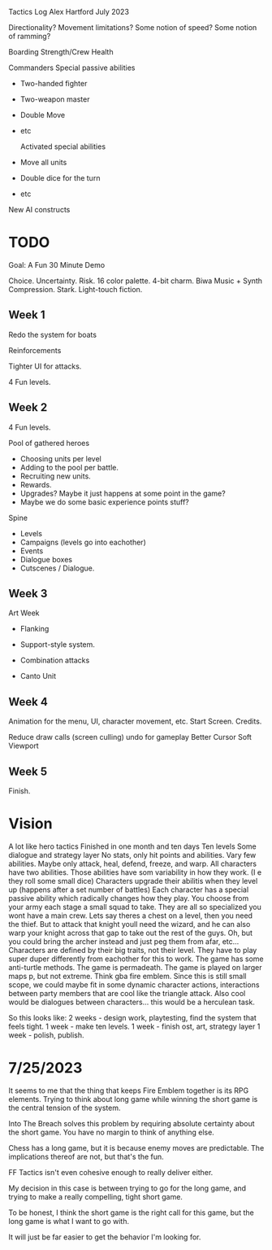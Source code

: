 
Tactics
Log
Alex Hartford
July 2023

Directionality? Movement limitations?
Some notion of speed?
Some notion of ramming?

Boarding Strength/Crew Health

Commanders
  Special passive abilities
* Two-handed fighter
* Two-weapon master
* Double Move
* etc

  Activated special abilities
* Move all units
* Double dice for the turn
* etc

New AI constructs

TODO
====
Goal: A Fun 30 Minute Demo

Choice.
Uncertainty.
Risk.
16 color palette. 4-bit charm.
Biwa Music + Synth Compression.
Stark.
Light-touch fiction.

Week 1
------
Redo the system for boats

Reinforcements

Tighter UI for attacks.

4 Fun levels.

Week 2
------
4 Fun levels.

Pool of gathered heroes
* Choosing units per level
* Adding to the pool per battle.
* Recruiting new units.
* Rewards.
* Upgrades? Maybe it just happens at some point in the game?
* Maybe we do some basic experience points stuff?

Spine
* Levels
* Campaigns (levels go into eachother)
* Events
* Dialogue boxes
* Cutscenes / Dialogue.

Week 3
------
Art Week

* Flanking
* Support-style system.
* Combination attacks

* Canto Unit

Week 4
------
Animation for the menu, UI, character movement, etc.
Start Screen.
Credits.

Reduce draw calls (screen culling)
undo for gameplay
Better Cursor
Soft Viewport

Week 5
------
Finish.

Vision
======
A lot like hero tactics
Finished in one month and ten days
Ten levels
Some dialogue and strategy layer
No stats, only hit points and abilities.
Vary few abilities. Maybe only attack, heal, defend, freeze, and warp.
All characters have two abilities.
Those abilities have som variability in how they work. (I e they roll some small dice)
Characters upgrade their abilitis when they level up (happens after a set number of battles)
Each character has a special passive ability which radically changes how they play.
You choose from your army each stage a small squad to take. They are all so specialized you wont have a main crew.
Lets say theres a chest on a level, then you need the thief. But to attack that knight youll need the wizard, and he can also warp your knight across that gap to take out the rest of the guys. Oh, but you could bring the archer instead and just peg them from afar, etc…
Characters are defined by their big traits, not their level.
They have to play super duper differently from eachother for this to work.
The game has some anti-turtle methods.
The game is permadeath.
The game is played on larger maps p, but not extreme. Think gba fire emblem.
Since this is still small scope, we could maybe fit in some dynamic character actions, interactions between party members that are cool like the triangle attack.
Also cool would be dialogues between characters… this would be a herculean task.

So this looks like:
2 weeks - design work, playtesting, find the system that feels tight.
1 week - make ten levels.
1 week - finish ost, art, strategy layer
1 week - polish, publish.

# 7/25/2023
It seems to me that the thing that keeps Fire Emblem together is its RPG
elements. Trying to think about long game while winning the short game is the
central tension of the system.

Into The Breach solves this problem by requiring absolute certainty about the
short game. You have no margin to think of anything else.

Chess has a long game, but it is because enemy moves are predictable. The
implications thereof are not, but that's the fun.

FF Tactics isn't even cohesive enough to really deliver either.

My decision in this case is between trying to go for the long game, and trying
to make a really compelling, tight short game.

To be honest, I think the short game is the right call for this game, but the
long game is what I want to go with.

It will just be far easier to get the behavior I'm looking for.


